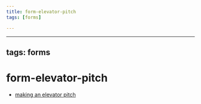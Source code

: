 ```yaml
---
title: form-elevator-pitch
tags: [forms]

---
```


---
tags: forms
---

# form-elevator-pitch


- [making an elevator pitch](https://www.linkedin.com/learning/giving-your-elevator-pitch/welcome?u=2194065)